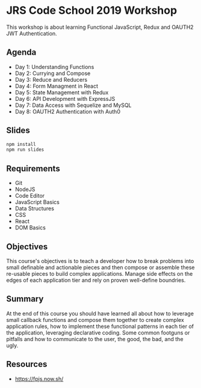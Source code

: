 # JRS Code School 2019 Workshop

This workshop is about learning Functional JavaScript, Redux and OAUTH2 JWT Authentication.


## Agenda

* Day 1: Understanding Functions
* Day 2: Currying and Compose
* Day 3: Reduce and Reducers
* Day 4: Form Managment in React
* Day 5: State Management with Redux
* Day 6: API Development with ExpressJS
* Day 7: Data Access with Sequelize and MySQL
* Day 8: OAUTH2 Authentication with Auth0

## Slides

```sh
npm install
npm run slides
```

## Requirements

* Git
* NodeJS
* Code Editor
* JavaScript Basics
* Data Structures
* CSS
* React
* DOM Basics


## Objectives

This course's objectives is to teach a developer how to break problems into small definable and actionable pieces and then compose or assemble these re-usable pieces to build complex applications. Manage side effects on the edges of each application tier and rely on proven well-define boundries.

## Summary

At the end of this course you should have learned all about how to leverage small callback functions and compose them together to create complex application rules, how to implement these functional patterns in each tier of the application, leveraging declarative coding. Some common footguns or pitfalls and how to communicate to the user, the good, the bad, and the ugly.

## Resources

* https://fpjs.now.sh/

